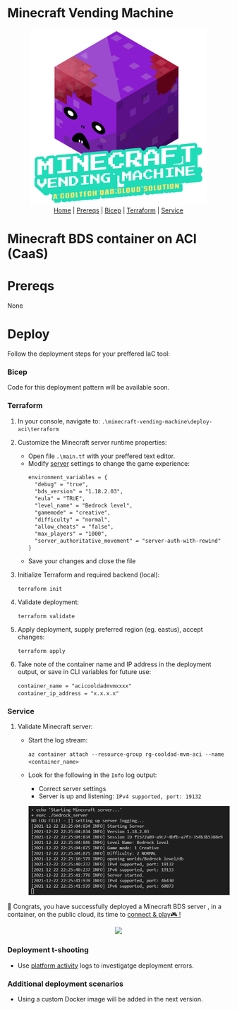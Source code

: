 # Minecraft Vending Machine
<p align="center">
  <img src="../images/mvm_logo.gif" width="400"></br>
  <a href="../readme.md">Home</a> |
  <a href="#prereqs">Prereqs</a> |
  <a href="#bicep">Bicep</a> |
  <a href="#terraform">Terraform</a> |
  <a href="#service">Service</a>
</p>

# Minecraft BDS container on ACI (CaaS)
# Prereqs
None
# Deploy
Follow the deployment steps for your preffered IaC tool: 
### Bicep
Code for this deployment pattern will be available soon.  
<!-- 1. In your console, navigate to: `.\minecraft-vending-machine\deploy-aci\bicep`
  2. Customize the Minecraft server runtime properties: 
      * Open file `.\main.tf` with your preffered text editor.
      * Modify [server](https://minecraft.fandom.com/wiki/Server.properties) settings to change the game experience:
        ```
        environment_variables = {
          "debug" = "true",
          "bds_version" = "1.18.2.03",
          "eula" = "TRUE",
          "level_name" = "Bedrock level",
          "gamemode" = "creative",
          "difficulty" = "normal",
          "allow_cheats" = "false",
          "max_players" = "1000",
          "server_authoritative_movement" = "server-auth-with-rewind"
        }
        ```
      * Save your changes and close the file

  2. Validate deployment:

      `az deployment sub create --name deploy-cooldad-mvm-aks --template-file .\main.bicep --location eastus --what-if`
  3. Apply deployment:
          
      `az deployment sub create --name deploy-cooldad-mvm-aks --template-file .\main.bicep --location eastus`
      
  4. Retrieve deployment outputs, take note of cluster's name or save in CLI variable for future use: 
    
      `az deployment sub show -n deploy-cooldad-mvm-aks --query properties.outputs.std_out.value ` 
-->

### Terraform
  1. In your console, navigate to: `.\minecraft-vending-machine\deploy-aci\terraform`
  2. Customize the Minecraft server runtime properties: 
      * Open file `.\main.tf` with your preffered text editor.
      * Modify [server](https://minecraft.fandom.com/wiki/Server.properties) settings to change the game experience:
        ```
        environment_variables = {
          "debug" = "true",
          "bds_version" = "1.18.2.03",
          "eula" = "TRUE",
          "level_name" = "Bedrock level",
          "gamemode" = "creative",
          "difficulty" = "normal",
          "allow_cheats" = "false",
          "max_players" = "1000",
          "server_authoritative_movement" = "server-auth-with-rewind"
        }
        ```
      * Save your changes and close the file
  3. Initialize Terraform and required backend (local): 
  
      `terraform init`
  4. Validate deployment:

      `terraform validate`
  5. Apply deployment, supply preferred region (eg. eastus), accept changes:

      `terraform apply`
  6. Take note of the container name and IP address in the deployment output, or save in CLI variables for future use:
      
      `container_name = "acicooldadmvmxxxx"`\
      `container_ip_address = "x.x.x.x"`

### Service
  1. Validate Minecraft server:
      * Start the log stream:

        `az container attach --resource-group rg-cooldad-mvm-aci --name <container_name>`
      
      * Look for the following in the `Info` log output:
        * Correct server settings
        * Server is up and listening: `IPv4 supported, port: 19132`
        <p align="center">
          <img src="../images/mvm_deploy_server_success.png" width=500>
        </p>

🎉 Congrats, you have successfully deployed a Minecraft BDS server , in a container, on the public cloud, its time to <a href="../readme.md#connect">connect & play:video_game: !</a> 

  <p align="center">
    <img src="https://media3.giphy.com/media/l49K1yUmz5LjIu0GA/giphy.gif" width=300>
  </p>
      
### Deployment t-shooting
* Use [platform activity](https://docs.microsoft.com/en-us/azure/azure-monitor/essentials/activity-log#view-the-activity-log) logs to investigatge deployment errors.
### Additional deployment scenarios
  * Using a custom Docker image will be added in the next version.  
<!---* Using a custom Docker image:
  * Retrieve the URI of your custom image, should look something like this if hosted on Docker Hub: `docker.io/<namespace>/<image name>:<tag>`
  * Specify your ACR's name and the image to use/pull on line 25
  * If you are using the CoolTechDad image, only plug in your ACR's name\
  `image: <acr_name>.azurecr.io/cooltechdad/minecraft-bds:0.5`
  * If you are creating your own image, plug in your ACR's name and image details\
  `image: <acr_name>.azurecr.io/<namespace/image name:image tag>`
  6. Tag and push/upload image to Docker Hub

      `docker tag <image name>:<tag> <namespace>/<image name>:<tag>`

      `docker push <namespace>/<image name>:<tag>`
    
      * Real-world example\
        `docker tag minecraft-bds:0.5 cooltechdad/minecraft-bds:0.5`

        `docker push cooltechdad/minecraft-bds:0.5`


  * Add additional node pool, deploy multiple Minecraft servers on a single cluster. Included in the next version.--->